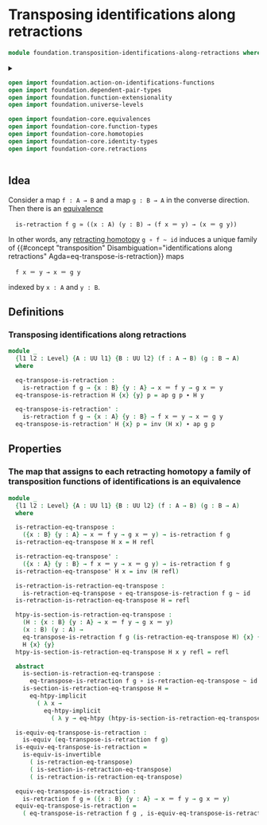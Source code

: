 # Transposing identifications along retractions

```agda
module foundation.transposition-identifications-along-retractions where
```

<details><summary>

```agda
open import foundation.action-on-identifications-functions
open import foundation.dependent-pair-types
open import foundation.function-extensionality
open import foundation.universe-levels

open import foundation-core.equivalences
open import foundation-core.function-types
open import foundation-core.homotopies
open import foundation-core.identity-types
open import foundation-core.retractions
```

</details>

## Idea

Consider a map `f : A → B` and a map `g : B → A` in the converse direction. Then
there is an [equivalence](foundation-core.equivalences.md)

```text
  is-retraction f g ≃ ((x : A) (y : B) → (f x ＝ y) → (x ＝ g y))
```

In other words, any [retracting homotopy](foundation-core.retractions.md)
`g ∘ f ~ id` induces a unique family of
{{#concept "transposition" Disambiguation="identifications along retractions" Agda=eq-transpose-is-retraction}}
maps

```text
  f x ＝ y → x ＝ g y
```

indexed by `x : A` and `y : B`.

## Definitions

### Transposing identifications along retractions

```agda
module _
  {l1 l2 : Level} {A : UU l1} {B : UU l2} (f : A → B) (g : B → A)
  where

  eq-transpose-is-retraction :
    is-retraction f g → {x : B} {y : A} → x ＝ f y → g x ＝ y
  eq-transpose-is-retraction H {x} {y} p = ap g p ∙ H y

  eq-transpose-is-retraction' :
    is-retraction f g → {x : A} {y : B} → f x ＝ y → x ＝ g y
  eq-transpose-is-retraction' H {x} p = inv (H x) ∙ ap g p
```

## Properties

### The map that assigns to each retracting homotopy a family of transposition functions of identifications is an equivalence

```agda
module _
  {l1 l2 : Level} {A : UU l1} {B : UU l2} (f : A → B) (g : B → A)
  where

  is-retraction-eq-transpose :
    ({x : B} {y : A} → x ＝ f y → g x ＝ y) → is-retraction f g
  is-retraction-eq-transpose H x = H refl

  is-retraction-eq-transpose' :
    ({x : A} {y : B} → f x ＝ y → x ＝ g y) → is-retraction f g
  is-retraction-eq-transpose' H x = inv (H refl)

  is-retraction-is-retraction-eq-transpose :
    is-retraction-eq-transpose ∘ eq-transpose-is-retraction f g ~ id
  is-retraction-is-retraction-eq-transpose H = refl

  htpy-is-section-is-retraction-eq-transpose :
    (H : {x : B} {y : A} → x ＝ f y → g x ＝ y)
    (x : B) (y : A) →
    eq-transpose-is-retraction f g (is-retraction-eq-transpose H) {x} {y} ~
    H {x} {y}
  htpy-is-section-is-retraction-eq-transpose H x y refl = refl

  abstract
    is-section-is-retraction-eq-transpose :
      eq-transpose-is-retraction f g ∘ is-retraction-eq-transpose ~ id
    is-section-is-retraction-eq-transpose H =
      eq-htpy-implicit
        ( λ x →
          eq-htpy-implicit
            ( λ y → eq-htpy (htpy-is-section-is-retraction-eq-transpose H x y)))

  is-equiv-eq-transpose-is-retraction :
    is-equiv (eq-transpose-is-retraction f g)
  is-equiv-eq-transpose-is-retraction =
    is-equiv-is-invertible
      ( is-retraction-eq-transpose)
      ( is-section-is-retraction-eq-transpose)
      ( is-retraction-is-retraction-eq-transpose)

  equiv-eq-transpose-is-retraction :
    is-retraction f g ≃ ({x : B} {y : A} → x ＝ f y → g x ＝ y)
  equiv-eq-transpose-is-retraction =
    ( eq-transpose-is-retraction f g , is-equiv-eq-transpose-is-retraction)
```
